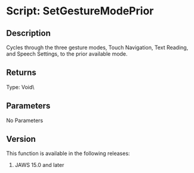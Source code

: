 # Script: SetGestureModePrior

## Description

Cycles through the three gesture modes, Touch Navigation, Text Reading,
and Speech Settings, to the prior available mode.

## Returns

Type: Void\

## Parameters

No Parameters

## Version

This function is available in the following releases:

1.  JAWS 15.0 and later
